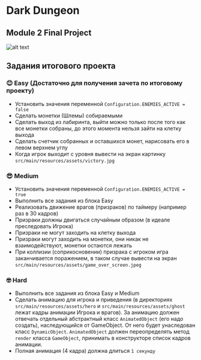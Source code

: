 # Dark Dungeon 

## Module 2 Final Project

![alt text](src/main/resources/assets/preview.png "Title")

## Задания итогового проекта

### 😊️ Easy (Достаточно для получения зачета по итоговому проекту)

- Установить значения переменной `Configuration.ENEMIES_ACTIVE = false`
- Сделать монетки (Шлемы) собираемыми
- Сделать выход из лабиринта, выйти можно только после того как все монетки собраны, 
до этого момента нельзя зайти на клетку выхода
- Сделать счетчик собранных и оставшихся монет, нарисовать его в левом верхнем углу
- Когда игрок выходит с уровня вывести на экран картинку `src/main/resources/assets/victory.jpg`

### 😎 Medium

- Установить значения переменной `Configuration.ENEMIES_ACTIVE = true`
- Выполнить все задания из блока Easy
- Реализовать движение врагов (призраков) по таймеру (например раз в 30 кадров)
- Призраки должны двигаться случайным образом (в идеале преследовать Игрока)
- Призраки не могут заходить на клетку выхода
- Призраки могут заходить на монетки, они никак не взаимодействуют, монетки остаются лежать
- При коллизии (соприкосновении) призрака с игроком игра заканчивается поражением,
в таком случае вывести на экран `src/main/resources/assets/game_over_screen.jpeg`

### 🤓 Hard 

- Выполнить все задания из блока Easy и Medium
- Сделать анимацию для игрока и приведения 
(в директориях `src/main/resources/assets/hero` и `src/main/resources/assets/ghost` лежат кадры анимации 
Игрока и врагов). За анимацию должен отвечать отдельный абстрактный класс `AnimatedObject` (его надо создать), наследующийся от GameObject. 
От него будет унаследован класс `DynamicObject`. `AnimatedObject` должен переопределять метод `render` класса `GameObject`, принимать 
в конструкторе список кадров анимации. 
- Полная анимация (4 кадра) должна длиться `1 секунду`
